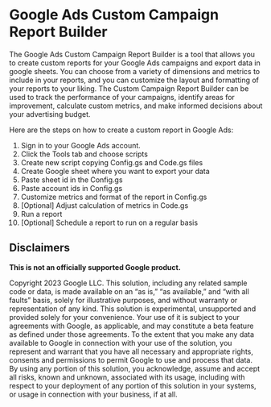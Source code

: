 # Google Ads Custom Campaign Report Builder

The Google Ads Custom Campaign Report Builder is a tool that allows you to create 
custom reports for your Google Ads campaigns and export data in google sheets.
You can choose from a variety of dimensions and metrics to include in your reports, 
and you can customize the layout and formatting of your reports to your liking.
The Custom Campaign Report Builder can be used to track the performance of your 
campaigns, identify areas for improvement, calculate custom metrics,
and make informed decisions about your advertising budget.

Here are the steps on how to create a custom report in Google Ads:

1. Sign in to your Google Ads account.
2. Click the Tools tab and choose scripts
3. Create new script copying Config.gs and Code.gs files
4. Create Google sheet where you want to export your data
5. Paste sheet id in the Config.gs
6. Paste account ids in Config.gs
7. Customize metrics and format of the report in Config.gs
8. [Optional] Adjust calculation of metrics in Code.gs
9. Run a report
10. [Optional] Schedule a report to run on a regular basis

## Disclaimers
__This is not an officially supported Google product.__

Copyright 2023 Google LLC. This solution, including any related sample code or
data, is made available on an “as is,” “as available,” and “with all faults”
basis, solely for illustrative purposes, and without warranty or representation
of any kind. This solution is experimental, unsupported and provided solely for
your convenience. Your use of it is subject to your agreements with Google, as
applicable, and may constitute a beta feature as defined under those agreements.
To the extent that you make any data available to Google in connection with your
use of the solution, you represent and warrant that you have all necessary and
appropriate rights, consents and permissions to permit Google to use and process
that data. By using any portion of this solution, you acknowledge, assume and
accept all risks, known and unknown, associated with its usage, including with
respect to your deployment of any portion of this solution in your systems, or
usage in connection with your business, if at all.
